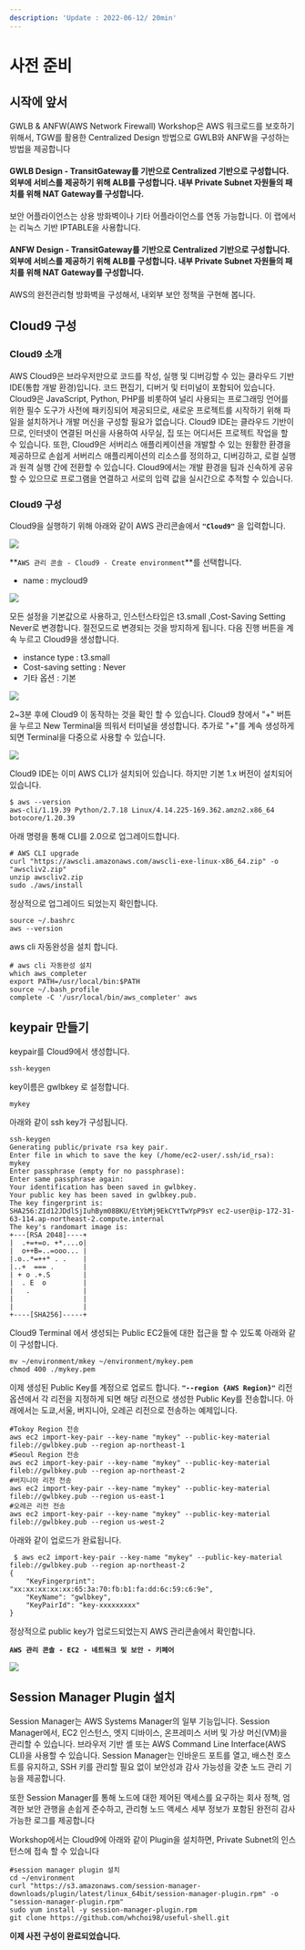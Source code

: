 ```yaml
---
description: 'Update : 2022-06-12/ 20min'
---
```


# 사전 준비

## 시작에 앞서&#x20;

GWLB & ANFW(AWS Network Firewall) Workshop은 AWS 워크로드를 보호하기 위해서, TGW를 활용한 Centralized Design 방법으로 GWLB와 ANFW을 구성하는 방법을 제공합니다

#### GWLB Design  -  TransitGateway를 기반으로 Centralized 기반으로 구성합니다. 외부에 서비스를 제공하기 위해 ALB를 구성합니다. 내부 Private Subnet 자원들의 패치를 위해 NAT Gateway를 구성합니다.

보안 어플라이언스는 상용 방화벽이나 기타 어플라이언스를 연동 가능합니다. 이 랩에서는 리눅스 기반 IPTABLE을 사용합니다.

#### ANFW Design  -  TransitGateway를 기반으로 Centralized 기반으로 구성합니다. 외부에 서비스를 제공하기 위해 ALB를 구성합니다. 내부 Private Subnet 자원들의 패치를 위해 NAT Gateway를 구성합니다.

AWS의 완전관리형 방화벽을 구성해서, 내외부 보안 정책을 구현해 봅니다. &#x20;

## Cloud9 구성

### Cloud9 소개&#x20;

AWS Cloud9은 브라우저만으로 코드를 작성, 실행 및 디버깅할 수 있는 클라우드 기반 IDE(통합 개발 환경)입니다. 코드 편집기, 디버거 및 터미널이 포함되어 있습니다. Cloud9은 JavaScript, Python, PHP를 비롯하여 널리 사용되는 프로그래밍 언어를 위한 필수 도구가 사전에 패키징되어 제공되므로, 새로운 프로젝트를 시작하기 위해 파일을 설치하거나 개발 머신을 구성할 필요가 없습니다. Cloud9 IDE는 클라우드 기반이므로, 인터넷이 연결된 머신을 사용하여 사무실, 집 또는 어디서든 프로젝트 작업을 할 수 있습니다. 또한, Cloud9은 서버리스 애플리케이션을 개발할 수 있는 원활한 환경을 제공하므로 손쉽게 서버리스 애플리케이션의 리소스를 정의하고, 디버깅하고, 로컬 실행과 원격 실행 간에 전환할 수 있습니다. Cloud9에서는 개발 환경을 팀과 신속하게 공유할 수 있으므로 프로그램을 연결하고 서로의 입력 값을 실시간으로 추적할 수 있습니다.

### Cloud9 구성

Cloud9을 실행하기 위해 아래와 같이 AWS 관리콘솔에서 **`"Cloud9"`** 을 입력합니다.

![](<.gitbook/assets/image (87).png>)

**`AWS 관리 콘솔 - Cloud9 - Create environment`**를 선택합니다.

* name : mycloud9

![](<.gitbook/assets/image (203) (1) (1) (1).png>)

모든 설정을 기본값으로 사용하고, 인스턴스타입은 t3.small ,Cost-Saving Setting Never로 변경합니다. 절전모드로 변경되는 것을 방지하게 됩니다. 다음 진행 버튼을 계속 누르고 Cloud9을 생성합니다.

* instance type : t3.small
* Cost-saving setting : Never
* 기타 옵션 : 기본

![](<.gitbook/assets/image (88).png>)

2\~3분 후에 Cloud9 이 동작하는 것을 확인 할 수 있습니다. Cloud9 창에서 "+" 버튼을 누르고 New Terminal을 띄워서 터미널을 생성합니다. 추가로 "+"를 계속 생성하게 되면 Terminal을 다중으로 사용할 수 있습니다.

![](<.gitbook/assets/image (15).png>)

Cloud9 IDE는 이미 AWS CLI가 설치되어 있습니다. 하지만 기본 1.x 버전이 설치되어 있습니다.

```
$ aws --version
aws-cli/1.19.39 Python/2.7.18 Linux/4.14.225-169.362.amzn2.x86_64 botocore/1.20.39
```

아래 명령을 통해 CLI를 2.0으로 업그레이드합니다.

```
# AWS CLI upgrade
curl "https://awscli.amazonaws.com/awscli-exe-linux-x86_64.zip" -o "awscliv2.zip"
unzip awscliv2.zip
sudo ./aws/install

```

정상적으로 업그레이드 되었는지 확인합니다.

```
source ~/.bashrc
aws --version

```

aws cli 자동완성을 설치 합니다.

```
# aws cli 자동완성 설치 
which aws_completer
export PATH=/usr/local/bin:$PATH
source ~/.bash_profile
complete -C '/usr/local/bin/aws_completer' aws

```

## keypair 만들기

keypair를 Cloud9에서 생성합니다.

```
ssh-keygen

```

key이름은 gwlbkey 로 설정합니다.

```
mykey
```

아래와 같이 ssh key가 구성됩니다.

```
ssh-keygen
Generating public/private rsa key pair.
Enter file in which to save the key (/home/ec2-user/.ssh/id_rsa): mykey
Enter passphrase (empty for no passphrase): 
Enter same passphrase again: 
Your identification has been saved in gwlbkey.
Your public key has been saved in gwlbkey.pub.
The key fingerprint is:
SHA256:ZId12JDdlSjIuhBym08BKU/EtYbMj9EkCYtTwYpP9sY ec2-user@ip-172-31-63-114.ap-northeast-2.compute.internal
The key's randomart image is:
+---[RSA 2048]----+
|  .+=+=o. +*....o|
|  o++B=..=ooo... |
|.o..*=++* . .    |
|..+  === .       |
| + o .+.S        |
|  . E  o         |
|   .             |
|                 |
|                 |
+----[SHA256]-----+
```

Cloud9 Terminal 에서 생성되는 Public EC2들에 대한 접근을 할 수 있도록 아래와 같이 구성합니다.

```
mv ~/environment/mkey ~/environment/mykey.pem
chmod 400 ./mykey.pem
```

이제 생성된 Public Key를 계정으로 업로드 합니다. **`"--region {AWS Region}"`** 리전 옵션에서 각 리전을 지정하게 되면 해당 리전으로 생성한 Public Key를 전송합니다. 아래에서는 도쿄,서울, 버지니아, 오레곤 리전으로 전송하는 예제입니다.

```
#Tokoy Region 전송 
aws ec2 import-key-pair --key-name "mykey" --public-key-material fileb://gwlbkey.pub --region ap-northeast-1
#Seoul Region 전송
aws ec2 import-key-pair --key-name "mykey" --public-key-material fileb://gwlbkey.pub --region ap-northeast-2
#버지니아 리전 전송
aws ec2 import-key-pair --key-name "mykey" --public-key-material fileb://gwlbkey.pub --region us-east-1
#오레곤 리전 전송
aws ec2 import-key-pair --key-name "mykey" --public-key-material fileb://gwlbkey.pub --region us-west-2

```

아래와 같이 업로드가 완료됩니다.

```
 $ aws ec2 import-key-pair --key-name "mykey" --public-key-material fileb://gwlbkey.pub --region ap-northeast-2
{
    "KeyFingerprint": "xx:xx:xx:xx:xx:65:3a:70:fb:b1:fa:dd:6c:59:c6:9e",
    "KeyName": "gwlbkey",
    "KeyPairId": "key-xxxxxxxxx"
}

```

정상적으로 public key가 업로드되었는지 AWS 관리콘솔에서 확인합니다.

**`AWS 관리 콘솔 - EC2 - 네트워크 및 보안 - 키페어`**

![](<.gitbook/assets/image (16).png>)

## Session Manager Plugin 설치

Session Manager는 AWS Systems Manager의 일부 기능입니다. Session Manager에서, EC2 인스턴스, 엣지 디바이스, 온프레미스 서버 및 가상 머신(VM)을 관리할 수 있습니다. 브라우저 기반 셸 또는 AWS Command Line Interface(AWS CLI)을 사용할 수 있습니다. Session Manager는 인바운드 포트를 열고, 배스천 호스트를 유지하고, SSH 키를 관리할 필요 없이 보안성과 감사 가능성을 갖춘 노드 관리 기능을 제공합니다.&#x20;

또한 Session Manager를 통해 노드에 대한 제어된 액세스를 요구하는 회사 정책, 엄격한 보안 관행을 손쉽게 준수하고, 관리형 노드 액세스 세부 정보가 포함된 완전히 감사 가능한 로그를 제공합니다

Workshop에서는 Cloud9에 아래와 같이 Plugin을 설치하면, Private Subnet의 인스턴스에 접속 할 수 있습니다

```
#session manager plugin 설치
cd ~/environment
curl "https://s3.amazonaws.com/session-manager-downloads/plugin/latest/linux_64bit/session-manager-plugin.rpm" -o "session-manager-plugin.rpm"
sudo yum install -y session-manager-plugin.rpm
git clone https://github.com/whchoi98/useful-shell.git

```

**이제 사전 구성이 완료되었습니다.**

